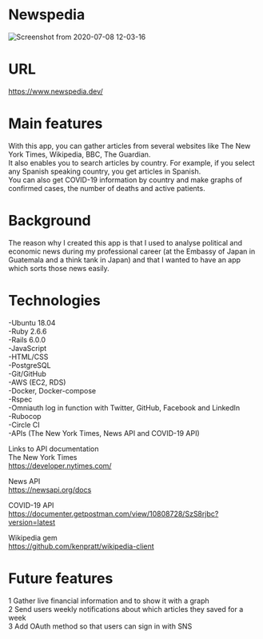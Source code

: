 # Newspedia
![Screenshot from 2020-07-08 12-03-16](https://user-images.githubusercontent.com/10365357/86870330-2d7e1b00-c113-11ea-950e-9c4bea08ca35.png)

# URL
https://www.newspedia.dev/  

# Main features
With this app, you can gather articles from several websites like The New York Times, Wikipedia, BBC, The Guardian.  
It also enables you to search articles by country. For example, if you select any Spanish speaking country, you get articles in Spanish.  
You can also get COVID-19 information by country and make graphs of confirmed cases, the number of deaths and active patients.

# Background
The reason why I created this app is that I used to analyse political and economic news during my professional career (at the Embassy of Japan in Guatemala and a think tank in Japan) and that I wanted to have an app which sorts those news easily.  

# Technologies
-Ubuntu 18.04  
-Ruby 2.6.6  
-Rails 6.0.0  
-JavaScript  
-HTML/CSS  
-PostgreSQL  
-Git/GitHub  
-AWS (EC2, RDS)  
-Docker, Docker-compose  
-Rspec  
-Omniauth log in function with Twitter, GitHub, Facebook and LinkedIn  
-Rubocop  
-Circle CI  
-APIs (The New York Times, News API and COVID-19 API)  

Links to API documentation  
The New York Times  
https://developer.nytimes.com/  

News API  
https://newsapi.org/docs  

COVID-19 API  
https://documenter.getpostman.com/view/10808728/SzS8rjbc?version=latest  

Wikipedia gem  
https://github.com/kenpratt/wikipedia-client  

# Future features
1 Gather live financial information and to show it with a graph  
2 Send users weekly notifications about which articles they saved for a week  
3 Add OAuth method so that users can sign in with SNS
